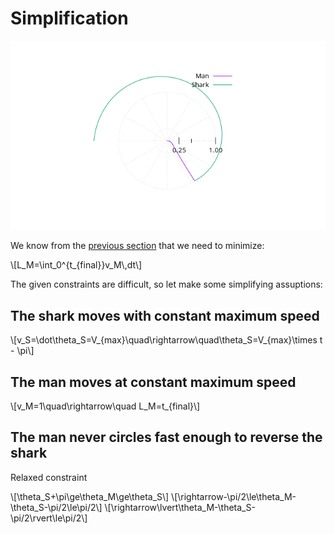 # Simplification

![shark](shark.png)

We know from the [previous section](theory.md) that we need to minimize:

\\[L\_M=\int\_0\^{t\_{final}}v\_M\\,dt\\]

The given constraints are difficult, so let make some simplifying assuptions:

## The shark moves with constant maximum speed

\\[v\_S=\dot\theta\_S=V\_{max}\quad\rightarrow\\quad\theta\_S=V\_{max}\times t - \pi\\]

## The man moves at constant maximum speed

\\[v\_M=1\quad\rightarrow\quad L\_M=t\_{final}\\]

## The man never circles fast enough to reverse the shark

Relaxed constraint

\\[\theta\_S+\pi\ge\theta\_M\ge\theta\_S\\]
\\[\rightarrow-\pi/2\le\theta\_M-\theta\_S-\pi/2\le\pi/2\\]
\\[\rightarrow\lvert\theta\_M-\theta\_S-\pi/2\rvert\le\pi/2\\]


